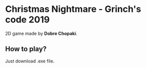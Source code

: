 # Christmas Nightmare - Grinch's code 2019
2D game made by **Dobre Chopaki**.

## How to play?
Just download .exe file.